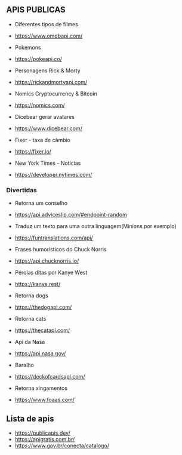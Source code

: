 ## APIS PUBLICAS
- Diferentes tipos de filmes
+ https://www.omdbapi.com/
- Pokemons 
+ https://pokeapi.co/
- Personagens Rick & Morty 
+ https://rickandmortyapi.com/
- Nomics Cryptocurrency & Bitcoin 
+ https://nomics.com/
- Dicebear  gerar avatares
+ https://www.dicebear.com/
- Fixer - taxa de câmbio
+ https://fixer.io/
- New York Times - Noticias
+ https://developer.nytimes.com/
### Divertidas
- Retorna um conselho
+ https://api.adviceslip.com/#endpoint-random
- Traduz um texto para uma outra linguagem(Minions por exemplo)
+ https://funtranslations.com/api/
- Frases humorísticos do Chuck Norris
+ https://api.chucknorris.io/
- Pérolas ditas por Kanye West
+ https://kanye.rest/
- Retorna dogs
+ https://thedogapi.com/
- Retorna cats
+ https://thecatapi.com/
- Api da Nasa
+ https://api.nasa.gov/
- Baralho
+ https://deckofcardsapi.com/
- Retorna xingamentos
+ https://www.foaas.com/
## Lista de apis
+ https://publicapis.dev/
+ https://apigratis.com.br/
+ https://www.gov.br/conecta/catalogo/

